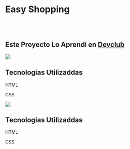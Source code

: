 <h1>Easy Shopping</h1>
<br>
<br>
<h2>Este Proyecto Lo Aprendi en <a href="https://rodolfomori.com.br/devclub">Devclub</a></h2>

<img src="https://github.com/romulotovar1/easy-shopping/blob/main/img/Captura%20de%20Tela%20(1).png?raw=true"/>
<h2>Tecnologias Utilizaddas</h2>
<p>HTML</p>
<p>CSS</p>

<img src="https://github.com/romulotovar1/easy-shopping/blob/main/img/Captura%20de%20Tela%20(2).png?raw=true"/>
<h2>Tecnologias Utilizaddas</h2>
<p>HTML</p>
<p>CSS</p>
